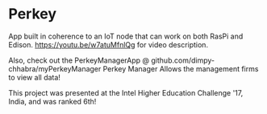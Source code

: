 # Perkey
App built in coherence to an IoT node that can work on both RasPi and Edison.
https://youtu.be/w7atuMfnlQg for video description.

Also, check out the PerkeyManagerApp @ github.com/dimpy-chhabra/myPerkeyManager
Perkey Manager Allows the management firms to view all data!

This project was presented at the Intel Higher Education Challenge '17, India, and was ranked 6th!

